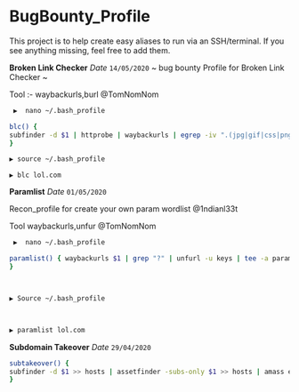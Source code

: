 # BugBounty_Profile

This project is to help create easy aliases to run via an SSH/terminal. If you see anything missing, feel free to add them.


**Broken Link Checker** *Date* `14/05/2020`
~ bug bounty Profile for Broken Link Checker ~

Tool :- waybackurls,burl @TomNomNom

```bash
 ▶  nano ~/.bash_profile
```

```bash
blc() {
subfinder -d $1 | httprobe | waybackurls | egrep -iv ".(jpg|gif|css|png|woff|pdf|svg|js)" | burl | tee brokenlink.txt
}
```
```bash
▶ source ~/.bash_profile
```
```
▶ blc lol.com

```



 
**Paramlist** *Date* `01/05/2020`

Recon_profile for create your own param wordlist @1ndianl33t

Tool waybackurls,unfur @TomNomNom

```bash
 ▶  nano ~/.bash_profile
```

```bash
paramlist() { waybackurls $1 | grep "?" | unfurl -u keys | tee -a paramlist.txt
}

```
```bash


▶ Source ~/.bash_profile

```
```bash


▶ paramlist lol.com

```



**Subdomain Takeover**  *Date* `29/04/2020`





```bash
subtakeover() {
subfinder -d $1 >> hosts | assetfinder -subs-only $1 >> hosts | amass enum -norecursive -noalts -d $1 >> hosts | subjack -w hosts -t 100 -timeout 30 -ssl -c ~/subjack/fingerprints.json -v 3 >> takeover 
}
```































